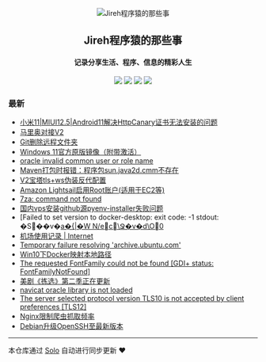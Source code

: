 <p align="center"><img alt="Jireh程序猿的那些事" src="https://img.hacpai.com/avatar/1532946657098_1532946825204.jpeg"></p><h2 align="center">
Jireh程序猿的那些事
</h2>

<h4 align="center">记录分享生活、程序、信息的精彩人生</h4>
<p align="center"><a title="Jireh程序猿的那些事" target="_blank" href="https://github.com/Jireh012/solo-blog"><img src="https://img.shields.io/github/last-commit/Jireh012/solo-blog.svg?style=flat-square&color=FF9900"></a>
<a title="GitHub repo size in bytes" target="_blank" href="https://github.com/Jireh012/solo-blog"><img src="https://img.shields.io/github/repo-size/Jireh012/solo-blog.svg?style=flat-square"></a>
<a title="Solo Version" target="_blank" href="https://github.com/88250/solo/releases"><img src="https://img.shields.io/badge/solo-4.3.1-f1e05a.svg?style=flat-square&color=blueviolet"></a>
<a title="Hits" target="_blank" href="https://github.com/88250/hits"><img src="https://hits.b3log.org/Jireh012/solo-blog.svg"></a></p>

### 最新

* [小米11|MIUI12.5|Android11解决HttpCanary证书无法安装的问题](https://www.lyile.cn/articles/2021/07/09/1625800253225.html)
* [马里奥对接V2](https://www.lyile.cn/articles/2021/06/30/1625036335483.html)
* [Git删除远程文件夹](https://www.lyile.cn/articles/2021/06/28/1624845248344.html)
* [Windows 11官方原版镜像（附带激活）](https://www.lyile.cn/articles/2021/06/25/1624584764498.html)
* [oracle invalid common user or role name](https://www.lyile.cn/articles/2021/06/24/1624512944354.html)
* [Maven打包时报错：程序包sun.java2d.cmm不存在](https://www.lyile.cn/articles/2021/06/23/1624417570714.html)
* [V2宝塔tls+ws伪装反代配置](https://www.lyile.cn/articles/2021/06/23/1624416573387.html)
* [Amazon Lightsail启用Root账户(适用于EC2等)](https://www.lyile.cn/articles/2021/06/22/1624353880163.html)
* [7za: command not found](https://www.lyile.cn/articles/2021/06/22/1624350164540.html)
* [国内vps安装github源pyenv-installer失败问题](https://www.lyile.cn/articles/2021/06/20/1624172237672.html)
* [Failed to set version to docker-desktop: exit code: -1  stdout: �S��v�[a�{|�W N/ec\Ջ�v�d\O0](https://www.lyile.cn/articles/2021/06/17/1623918094777.html)
* [机场使用记录 | Internet](https://www.lyile.cn/articles/2021/06/16/1623827872676.html)
* [Temporary failure resolving 'archive.ubuntu.com'](https://www.lyile.cn/articles/2021/06/09/1623206198123.html)
* [Win10下Docker映射本地路径](https://www.lyile.cn/articles/2021/06/08/1623117734013.html)
* [The requested FontFamily could not be found [GDI+ status: FontFamilyNotFound]](https://www.lyile.cn/articles/2021/06/08/1623115153847.html)
* [美剧《拣选》第二季正在更新](https://www.lyile.cn/articles/2021/05/31/1622447502781.html)
* [navicat oracle library is not loaded](https://www.lyile.cn/articles/2021/05/19/1621388290009.html)
* [The server selected protocol version TLS10 is not accepted by client preferences [TLS12]](https://www.lyile.cn/articles/2021/05/13/1620896063074.html)
* [Nginx限制爬虫抓取频率](https://www.lyile.cn/articles/2021/05/10/1620610756852.html)
* [Debian升级OpenSSH至最新版本](https://www.lyile.cn/articles/2021/05/06/1620290953522.html)



---

本仓库通过 [Solo](https://github.com/88250/solo) 自动进行同步更新 ❤️ 